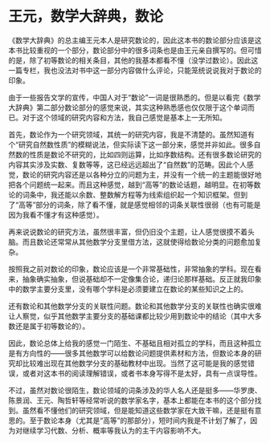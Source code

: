 # 王元，数学大辞典，数论

《数学大辞典》的总主编王元本人是研究数论的，因此这本书的数论部分应该是这本书比较重视的一个部分，数论部分中的很多词条也是由王元亲自撰写的。但可惜的是，除了初等数论的相关条目，其他的我基本都看不懂（没学过数论）。因此这一篇专栏，我也没法对书中这一部分内容做什么评论，只能笼统说说我对于数论的印象。

由于一些报告文学的宣传，中国人对于“数论”一词是很熟悉的。但是以看完《数学大辞典》第二部分数论部分的感觉来说，其实这种熟悉感也仅仅限于这个单词而已。对于这个领域的研究内容和方法，我自己感觉是基本上一无所知。

首先，数论作为一个研究领域，其统一的研究内容，我是不清楚的。虽然知道有个“研究自然数性质”的模糊说法，但实际读下这一部分来，感觉并非如此。很多自然数的性质是数论不研究的，比如四则运算，比如序数结构。还有很多数论研究的内容其实涉及实数、复数等等，这已经远远超出了“自然数”的范畴。因此个人感觉，数论的研究内容还是以各种分立的问题为主，并没有一个统一的主题能很好地把各个问题统一起来。而且这种感觉，越到“高等”的数论话题，越明显。在初等数论的词条中，我还能以余数、整数解方程等为线索组织起一个知识框架。但到了“高等”部分的词条，除了看不懂，就是感觉相邻的词条关联性很弱（也有可能是因为我看不懂才有这种感觉）。

再来说说数论的研究方法，虽然很丰富，但仍旧没个主题，让人感觉很摸不着头脑。而且数论还常常从其他数学分支里借方法，这就使得给数论分类的问题愈加复杂。

按照我之前对数论的印象，数论应该是一个非常基础性，非常抽象的学科。现在看来，抽象确实抽象，但说基础却不一定像集合论，递归论那样基础。反正就我印象中的数学主要分支里，没有哪个学科是必须要建立在数论的某些知识之上的。

还有数论和其他数学分支的关联性问题。数论和其他数学分支的关联性也确实很难让人察觉，似乎其他数学主要分支的基础课都比较少用到数论中的结论（其中大多数还是属于初等数论的）。

因此，数论总体上给我的感觉一门陌生、不基础且相对孤立的学科，而且这种孤立是有方向性的——很多其他数学可以给数论问题提供素材和方法，但数论本身的研究却比较难出现在其他数学分支的基础教材中出现。当然了这可能是我的感觉错误，或者对这本书的阅读理解错误，或者书本身写得不是太好，具有一点误导性。

不过，虽然对数论很陌生，数论领域的词条涉及的华人名人还是挺多——华罗庚、陈景润、王元、陶哲轩等经常听说的数学家名字，基本上都能在本书的这个部分找到。虽然看不懂他们的研究领域，但是能知道这些数学家在大致干嘛，还是挺有意思的。至于数论本身（尤其是“高等”的那部分），短时间内我是不计划了解了，因为对继续学习代数、分析、概率等我认为的主干内容影响不大。

